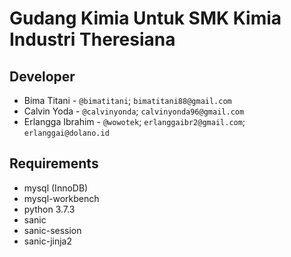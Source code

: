 # Gudang Kimia Untuk SMK Kimia Industri Theresiana

## Developer

- Bima Titani - `@bimatitani`; `bimatitani88@gmail.com`
- Calvin Yoda - `@calvinyonda`; `calvinyonda96@gmail.com`
- Erlangga Ibrahim - `@wowotek`; `erlanggaibr2@gmail.com`; `erlanggai@dolano.id`

## Requirements

- mysql (InnoDB)
- mysql-workbench
- python 3.7.3
- sanic
- sanic-session
- sanic-jinja2
